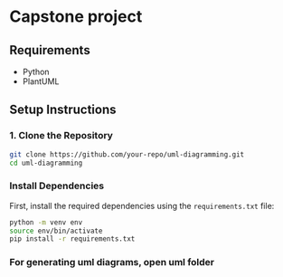 # Capstone project

## Requirements
- Python
- PlantUML

## Setup Instructions

### 1. Clone the Repository
```bash
git clone https://github.com/your-repo/uml-diagramming.git
cd uml-diagramming
```

### Install Dependencies
First, install the required dependencies using the `requirements.txt` file:
```bash
python -m venv env
source env/bin/activate
pip install -r requirements.txt
```

### For generating uml diagrams, open uml folder
